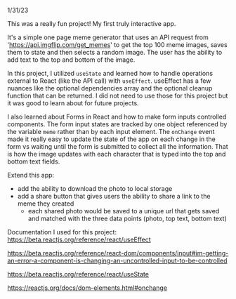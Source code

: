 1/31/23

This was a really fun project! My first truly interactive app.

It's a simple one page meme generator that uses an API request from 'https://api.imgflip.com/get_memes' to get the top 100 meme images, saves them to state and then selects a random image. The user has the ability to add text to the top and bottom of the image.

In this project, I utilized `useState` and learned how to handle operations external to React (like the API call) with `useEffect`. useEffect has a few nuances like the optional dependencies array and the optional cleanup function that can be returned. I did not need to use those for this project but it was good to learn about for future projects.

I also learned about Forms in React and how to make form inputs controlled components. The form input states are tracked by one object referenced by the variable `meme` rather than by each input element. The `onChange` event made it really easy to update the state of the app on each change in the form vs waiting until the form is submitted to collect all the information. That is how the image updates with each character that is typed into the top and bottom text fields.

Extend this app:
  - add the ability to download the photo to local storage
  - add a share button that gives users the ability to share a link to the meme they created
    - each shared photo would be saved to a unique url that gets saved and matched with the three data points (photo, top text, bottom text)

Documentation I used for this project:
https://beta.reactjs.org/reference/react/useEffect

https://beta.reactjs.org/reference/react-dom/components/input#im-getting-an-error-a-component-is-changing-an-uncontrolled-input-to-be-controlled

https://beta.reactjs.org/reference/react/useState

https://reactjs.org/docs/dom-elements.html#onchange
